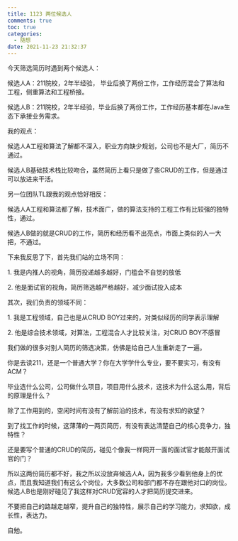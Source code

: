 ```yaml
---
title: 1123 两位候选人
comments: true
toc: true
categories:
  - 随想
date: 2021-11-23 21:32:37
---
```


今天筛选简历时遇到两个候选人：

候选人A：211院校，2年半经验， 毕业后换了两份工作，工作经历混合了算法和工程，侧重算法和工程桥接。

候选人B：211院校，2年半经验，毕业后换了两份工作，工作经历基本都在Java生态下承接业务需求。

我的观点：

候选人A工程和算法了解都不深入，职业方向缺少规划，公司也不是大厂，简历不通过。

候选人B基础技术栈比较吻合，虽然简历上看只是做了些CRUD的工作，但是通过可以放进来干活。

另一位团队TL跟我的观点恰好相反：

候选人A工程和算法都了解，技术面广，做的算法支持的工程工作有比较强的独特性，通过。

候选人B做的就是CRUD的工作，简历和经历看不出亮点，市面上类似的人一大把，不通过。

下来我反思了下，首先我们站的立场不同：

1\. 我是内推人的视角，简历投递越多越好，门槛会不自觉的放低

2\. 他是面试官的视角，简历筛选越严格越好，减少面试投入成本

其次，我们负责的领域不同：

1\. 我是工程领域，自己也是从CRUD BOY过来的，对类似经历的同学表示理解

2\. 他是综合技术领域，对算法，工程混合人才比较关注，对CRUD BOY不感冒

我们做的很多对别人简历的筛选决策，仿佛是给自己人生重新走了一遍。

你是去读211，还是一个普通大学？你在大学学什么专业，要不要实习，有没有ACM？

毕业选什么公司，公司做什么项目，项目用什么技术，这技术为什么这么用，背后的原理是什么？

除了工作用到的，空闲时间有没有了解前沿的技术，有没有求知的欲望？

到了找工作的时候，这薄薄的一两页简历，有没有表达清楚自己的核心竞争力，独特性？

还是要写个普通的CRUD的简历，碰见个像我一样网开一面的面试官才能敲开面试官的门？

所以这两份简历都不好，我之所以没放弃候选人A，因为我多少看到他身上的优点，而且我知道我们有这么个岗位，大多数公司和部门都不存在跟他对口的岗位。候选人B也是刚好碰见了我这样对CRUD宽容的人才把简历提交进来。

不要把自己的路越走越窄，提升自己的独特性，展示自己的学习能力，求知欲，成长性，表达力。

自勉。